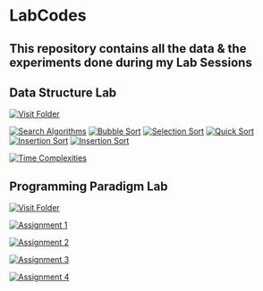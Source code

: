 # LabCodes
## This repository contains all the data & the experiments done during my Lab Sessions

## Data Structure Lab
[![Visit Folder](https://img.shields.io/badge/Open-Visit%20Folder-blue)](OnkarDsl)

[![Search Algorithms](https://img.shields.io/badge/Open-Search%20Algorithms-blue)](OnkarDsl/searchAlgo.c)
[![Bubble Sort](https://img.shields.io/badge/Open-Bubble%20Sort-blue)](OnkarDsl/bubble_sort.c)
[![Selection Sort](https://img.shields.io/badge/Open-Selection%20Sort-blue)](OnkarDsl/selectionSort.c)
[![Quick Sort](https://img.shields.io/badge/Open-Quick%20Sort-blue)](OnkarDsl/quickSort.c)
[![Insertion Sort](https://img.shields.io/badge/Open-Insertion%20Sort-blue)](OnkarDsl/insertionSort.c)
[![Insertion Sort](https://img.shields.io/badge/Open-Merge%20Sort-blue)](OnkarDsl/mergeSort.c)

[![Time Complexities](https://img.shields.io/badge/Open-Time%20Complexities-blue)](OnkarDsl/TimeComplexities.md)

## Programming Paradigm Lab
[![Visit Folder](https://img.shields.io/badge/Open-Visit%20Folder-blue)](OnkarPPL)

[![Assignment 1](https://img.shields.io/badge/Open-Assignment%201-blue)](OnkarPPL/Assignment1.md)

[![Assignment 2](https://img.shields.io/badge/Open-Assignment%202-blue)](OnkarPPL/Assignment2.md)

[![Assignment 3](https://img.shields.io/badge/Open-Assignment%203-blue)](OnkarPPL/Assignment3.md)

[![Assignment 4](https://img.shields.io/badge/Open-Assignment%204-blue)](OnkarPPL/Assignment4.md)
